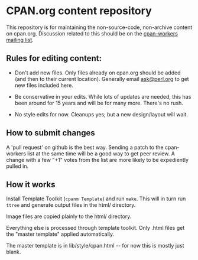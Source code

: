 # CPAN.org content repository

This repository is for maintaining the non-source-code, non-archive
content on cpan.org.  Discussion related to this should be on the
[cpan-workers mailing list][cpan-workers].

[cpan-workers]: http://lists.perl.org/list/cpan-workers.html

## Rules for editing content:

* Don't add new files. Only files already on cpan.org should be added
(and then to their current location).  Generally email ask@perl.org to
get new files included here.

* Be conservative in your edits.  While lots of updates are needed,
this has been around for 15 years and will be for many more. There's
no rush.

* No style edits for now. Cleanups yes; but a new design/layout will
wait.

## How to submit changes

A 'pull request' on github is the best way. Sending a patch to the
cpan-workers list at the same time will be a good way to get peer
review. A change with a few "+1" votes from the list are more likely
to be expediently pulled in.

## How it works

Install Template Toolkit (`cpanm Template`) and run `make`. This will
in turn run `ttree` and generate output files in the html/ directory.

Image files are copied plainly to the html/ directory.

Everything else is processed through template toolkit. Only .html
files get the "master template" applied automatically.

The master template is in lib/style/cpan.html -- for now this is
mostly just blank.


